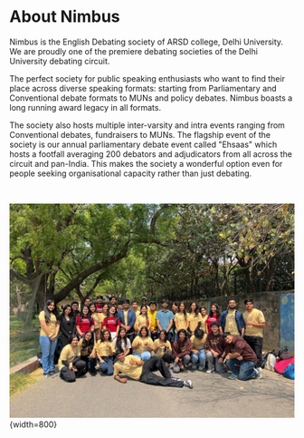 # About Nimbus

Nimbus is the English Debating society of ARSD college, Delhi University. We are proudly one of the premiere debating societies of the Delhi University debating circuit.

The perfect society for public speaking enthusiasts who want to find their place across diverse speaking formats: starting from Parliamentary and Conventional debate formats to MUNs and policy debates. Nimbus boasts a long running award legacy in all formats.

The society also hosts multiple inter-varsity and intra events ranging from Conventional debates, fundraisers to MUNs. The flagship event of the society is our annual parliamentary debate event called "Ehsaas" which hosts a footfall averaging 200 debators and adjudicators from all across the circuit and pan-India. This makes the society a wonderful option even for people seeking organisational capacity rather than just debating. 

<br>

![cover](../assets/cover.jpeg){width=800}